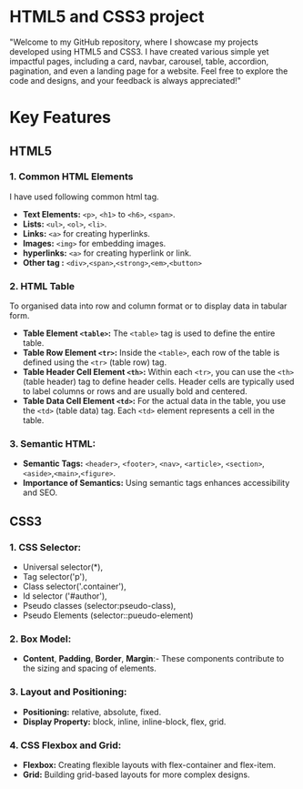 # HTML5 and CSS3 project

"Welcome to my GitHub repository, where I showcase my projects developed using HTML5 and CSS3. I have created various simple yet impactful pages, including a card, navbar, carousel, table, accordion, pagination, and even a landing page for a website. Feel free to explore the code and designs, and your feedback is always appreciated!"

# Key Features

## HTML5

### 1. Common HTML Elements

I have used following common html tag.

- **Text Elements:** `<p>`, `<h1>` to `<h6>`, `<span>`.
- **Lists:** `<ul>`, `<ol>`, `<li>`.
- **Links:** `<a>` for creating hyperlinks.
- **Images:** `<img>` for embedding images.
- **hyperlinks:** `<a>` for creating hyperlink or link.
- **Other tag :** `<div>`,`<span>`,`<strong>`,`<em>`,`<button>`

### 2. HTML Table

To organised data into row and column format or to display data in tabular form.

- **Table Element `<table>`:**
  The `<table>` tag is used to define the entire table.
- **Table Row Element `<tr>`:**
  Inside the `<table>`, each row of the table is defined using the `<tr>` (table row) tag.
- **Table Header Cell Element `<th>`:**
  Within each `<tr>`, you can use the `<th>` (table header) tag to define header cells. Header cells are typically used to label columns or rows and are usually bold and centered.
- **Table Data Cell Element `<td>`:**
  For the actual data in the table, you use the `<td>` (table data) tag. Each `<td>` element represents a cell in the table.

### 3. Semantic HTML:

- **Semantic Tags:** `<header>`, `<footer>`, `<nav>`, `<article>`, `<section>`, `<aside>`,`<main>`,`<figure>`.
- **Importance of Semantics:** Using semantic tags enhances accessibility and SEO.

## CSS3

### 1. CSS Selector:

- Universal selector(\*),
- Tag selector('p'),
- Class selector('.container'),
- Id selector ('#author'),
- Pseudo classes (selector:pseudo-class),
- Pseudo Elements (selector::pueudo-element)

### 2. Box Model:

- **Content**, **Padding**, **Border**, **Margin**:- These components contribute to the sizing and spacing of elements.

### 3. Layout and Positioning:

- **Positioning:** relative, absolute, fixed.
- **Display Property:** block, inline, inline-block, flex, grid.

### 4. CSS Flexbox and Grid:

- **Flexbox:** Creating flexible layouts with flex-container and flex-item.
- **Grid:** Building grid-based layouts for more complex designs.
